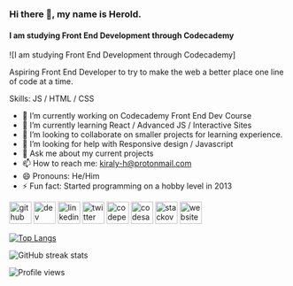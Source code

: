 ### Hi there 👋, my name is Herold.
#### I am studying Front End Development through Codecademy
![I am studying Front End Development through Codecademy]

Aspiring Front End Developer to try to make the web a better place one line of code at a time.

Skills: JS / HTML / CSS

- 🔭 I’m currently working on Codecademy Front End Dev Course 
- 🌱 I’m currently learning React / Advanced JS / Interactive Sites 
- 👯 I’m looking to collaborate on smaller projects for learning experience. 
- 🤔 I’m looking for help with Responsive design / Javascript 
- 💬 Ask me about my current projects 
- 📫 How to reach me: kiraly-h@protonmail.com 
- 😄 Pronouns: He/Him 
- ⚡ Fun fact: Started programming on a hobby level in 2013 


[<img src='https://cdn.jsdelivr.net/npm/simple-icons@3.0.1/icons/github.svg' alt='github' height='40'>](https://github.com/HeroldKiraly)  [<img src='https://cdn.jsdelivr.net/npm/simple-icons@3.0.1/icons/dev-dot-to.svg' alt='dev' height='40'>](https://dev.to/heroldkiraly)  [<img src='https://cdn.jsdelivr.net/npm/simple-icons@3.0.1/icons/linkedin.svg' alt='linkedin' height='40'>](https://www.linkedin.com/in/heroldkiraly/)  [<img src='https://cdn.jsdelivr.net/npm/simple-icons@3.0.1/icons/twitter.svg' alt='twitter' height='40'>](https://twitter.com/KiralyHerold)  [<img src='https://cdn.jsdelivr.net/npm/simple-icons@3.0.1/icons/codepen.svg' alt='codepen' height='40'>](https://codepen.io/levente)  [<img src='https://cdn.jsdelivr.net/npm/simple-icons@3.0.1/icons/codesandbox.svg' alt='codesandbox' height='40'>](https://codesandbox.io/u/HeroldKiraly)  [<img src='https://cdn.jsdelivr.net/npm/simple-icons@3.0.1/icons/stackoverflow.svg' alt='stackoverflow' height='40'>](https://stackoverflow.com/users/19481652)  [<img src='https://cdn.jsdelivr.net/npm/simple-icons@3.0.1/icons/icloud.svg' alt='website' height='40'>](https://heroldkiraly.github.io/)  

[![Top Langs](https://github-readme-stats.vercel.app/api/top-langs/?username=HeroldKiraly)](https://github.com/anuraghazra/github-readme-stats)

![GitHub streak stats](https://github-readme-streak-stats.herokuapp.com/?user=HeroldKiraly)  

![Profile views](https://gpvc.arturio.dev/HeroldKiraly)
